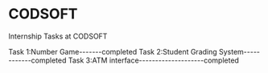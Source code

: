 # CODSOFT
Internship Tasks at CODSOFT

Task 1:Number Game-------completed
Task 2:Student Grading System------------completed
Task 3:ATM interface--------------------completed

